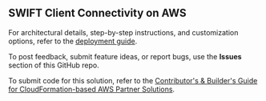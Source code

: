 
## SWIFT Client Connectivity on AWS

For architectural details, step-by-step instructions, and customization options, refer to the [deployment guide](https://fwd.aws/agK6R?).

To post feedback, submit feature ideas, or report bugs, use the **Issues** section of this GitHub repo.

To submit code for this solution, refer to the [Contributor's & Builder's Guide for CloudFormation-based AWS Partner Solutions](https://aws-quickstart.github.io/).
